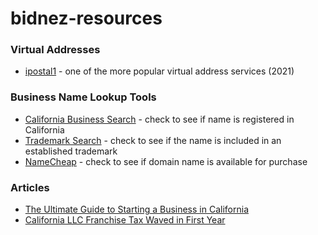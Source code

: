 # bidnez-resources





### Virtual Addresses
* [ipostal1](https://ipostal1.com/virtual-business-address.php) - one of the more popular virtual address services (2021)


### Business Name Lookup Tools

* [California Business Search](https://businesssearch.sos.ca.gov/) - check to see if name is registered in California 
* [Trademark Search](https://tmsearch.uspto.gov/) - check to see if the name is included in an established trademark 
* [NameCheap](https://www.namecheap.com/) - check to see if domain name is available for purchase 


### Articles

* [The Ultimate Guide to Starting a Business in California](https://www.hyke.me/resources/california/the-ultimate-guide-to-starting-a-business-in-california/)
* [California LLC Franchise Tax Waved in First Year](https://www.corpnet.com/blog/california-llc-franchise-tax-waived-in-first-year/)